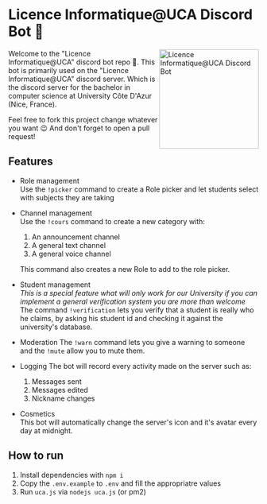 # Licence Informatique@UCA Discord Bot 🥳

<img src="https://usercontent.stantabcorp.com/~thibault/46d34e1eccb244ceabd468f3d597e853-logo-rond-l.png" align="right" alt="Licence Informatique@UCA Discord Bot" width="200" height="200">

Welcome to the "Licence Informatique@UCA" discord bot repo 🎉. This bot is primarily used on the "Licence Informatique@UCA" discord server. Which is the discord server for the bachelor in computer science at University Côte D'Azur (Nice, France).  

Feel free to fork this project change whatever you want 😉 And don't forget to open a pull request!

## Features

- Role management   
Use the `!picker` command to create a Role picker and let students select with subjects they are taking
- Channel management  
Use the `!cours` command to create a new category with: 
    1. An announcement channel
    2. A general text channel
    3. A general voice channel

    This command also creates a new Role to add to the role picker.

- Student management  
*This is a special feature what will only work for our University if you can implement a general verification system you are more than welcome*  
The command `!verification` lets you verify that a student is really who he claims, by asking his student id and checking it against the university's database.
- Moderation
The `!warn` command lets you give a warning to someone and the `!mute` allow you to mute them.
- Logging
The bot will record every activity made on the server such as:
    1. Messages sent
    2. Messages edited
    3. Nickname changes

- Cosmetics  
This bot will automatically change the server's icon and it's avatar every day at midnight. 

## How to run

1. Install dependencies with `npm i`
1. Copy the `.env.example` to `.env` and fill the appropriatre values
1. Run `uca.js` via `nodejs uca.js` (or pm2)

